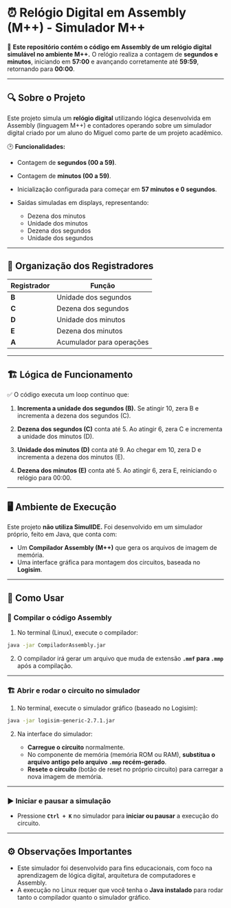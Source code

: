 # ⏰ Relógio Digital em Assembly (M++) - Simulador M++

📌 **Este repositório contém o código em Assembly de um relógio digital simulável no ambiente M++.**
O relógio realiza a contagem de **segundos e minutos**, iniciando em **57:00** e avançando corretamente até **59:59**, retornando para **00:00**.

---

## 🔍 Sobre o Projeto

Este projeto simula um **relógio digital** utilizando lógica desenvolvida em Assembly (linguagem M++) e contadores operando sobre um simulador digital criado por um aluno do Miguel como parte de um projeto acadêmico.

🕑 **Funcionalidades:**

* Contagem de **segundos (00 a 59)**.
* Contagem de **minutos (00 a 59)**.
* Inicialização configurada para começar em **57 minutos e 0 segundos**.
* Saídas simuladas em displays, representando:

  * Dezena dos minutos
  * Unidade dos minutos
  * Dezena dos segundos
  * Unidade dos segundos

---

## 📜 Organização dos Registradores

| Registrador | Função                    |
| ----------- | ------------------------- |
| **B**       | Unidade dos segundos      |
| **C**       | Dezena dos segundos       |
| **D**       | Unidade dos minutos       |
| **E**       | Dezena dos minutos        |
| **A**       | Acumulador para operações |

---

## 🏗️ Lógica de Funcionamento

✅ O código executa um loop contínuo que:

1. **Incrementa a unidade dos segundos (B).**
   Se atingir 10, zera B e incrementa a dezena dos segundos (C).

2. **Dezena dos segundos (C)** conta até 5.
   Ao atingir 6, zera C e incrementa a unidade dos minutos (D).

3. **Unidade dos minutos (D)** conta até 9.
   Ao chegar em 10, zera D e incrementa a dezena dos minutos (E).

4. **Dezena dos minutos (E)** conta até 5.
   Ao atingir 6, zera E, reiniciando o relógio para 00:00.

---

## 🖥️ Ambiente de Execução

Este projeto **não utiliza SimulIDE.** Foi desenvolvido em um simulador próprio, feito em Java, que conta com:

* Um **Compilador Assembly (M++)** que gera os arquivos de imagem de memória.
* Uma interface gráfica para montagem dos circuitos, baseada no **Logisim**.

---

## 🚀 Como Usar

### 🔧 **Compilar o código Assembly**

1. No terminal (Linux), execute o compilador:

```bash
java -jar CompiladorAssembly.jar
```

2. O compilador irá gerar um arquivo que muda de extensão **`.mmf` para `.mmp`** após a compilação.

---

### 🏗️ **Abrir e rodar o circuito no simulador**

1. No terminal, execute o simulador gráfico (baseado no Logisim):

```bash
java -jar logisim-generic-2.7.1.jar
```

2. Na interface do simulador:

   * **Carregue o circuito** normalmente.
   * No componente de memória (memória ROM ou RAM), **substitua o arquivo antigo pelo arquivo `.mmp` recém-gerado**.
   * **Resete o circuito** (botão de reset no próprio circuito) para carregar a nova imagem de memória.

---

### ▶️ **Iniciar e pausar a simulação**

* Pressione **`Ctrl + K`** no simulador para **iniciar ou pausar** a execução do circuito.

---

## ⚙️ Observações Importantes

* Este simulador foi desenvolvido para fins educacionais, com foco na aprendizagem de lógica digital, arquitetura de computadores e Assembly.
* A execução no Linux requer que você tenha o **Java instalado** para rodar tanto o compilador quanto o simulador gráfico.

